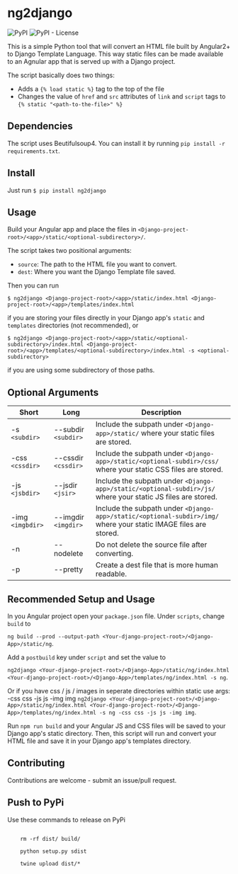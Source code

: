 # ng2django

![PyPI](https://img.shields.io/pypi/v/ng2django)
![PyPI - License](https://img.shields.io/pypi/l/ng2django)

This is a simple Python tool that will convert an HTML file built by Angular2+ to Django Template Language. This way static files can be made available to an Agnular app that is served up with a Django project.

The script basically does two things:

- Adds a `{% load static %}` tag to the top of the file
- Changes the value of `href` and `src` attributes of `link` and `script` tags to `{% static "<path-to-the-file>" %}`

## Dependencies

The script uses Beutifulsoup4. You can install it by running `pip install -r requirements.txt`.

## Install

Just run `$ pip install ng2django`

## Usage

Build your Angular app and place the files in `<Django-project-root>/<app>/static/<optional-subdirectory>/`.

The script takes two positional arguments:

- `source`: The path to the HTML file you want to convert.
- `dest`: Where you want the Django Template file saved.

Then you can run

`$ ng2django <Django-project-root>/<app>/static/index.html <Django-project-root>/<app>/templates/index.html`

if you are storing your files directly in your Django app's `static` and `templates` directories (not recommended), or

`$ ng2django <Django-project-root>/<app>/static/<optional-subdirectory>/index.html <Django-project-root>/<app>/templates/<optional-subdirectory>/index.html -s <optional-subdirectory>`

if you are using some subdirectory of those paths.

## Optional Arguments

Short | Long | Description
--- | --- | ---
-s `<subdir>` | --subdir `<subdir>` | Include the subpath under `<Django-app>/static/` where your static files are stored.
-css `<cssdir>` | --cssdir `<cssdir>` | Include the subpath under `<Django-app>/static/<optional-subdir>/css/` where your static CSS files are stored.
-js `<jsbdir>` | --jsdir `<jsir>` | Include the subpath under `<Django-app>/static/<optional-subdir>/js/` where your static JS files are stored.
-img `<imgbdir>` | --imgdir `<imgdir>` | Include the subpath under `<Django-app>/static/<optional-subdir>/img/` where your static IMAGE files are stored.
-n | --nodelete | Do not delete the source file after converting.
-p | --pretty | Create a dest file that is more human readable.

## Recommended Setup and Usage

In you Angular project open your `package.json` file. Under `scripts`, change `build` to

`ng build --prod --output-path <Your-django-project-root>/<Django-App>/static/ng`.

Add a `postbuild` key under `script` and set the value to

`ng2django <Your-django-project-root>/<Django-App>/static/ng/index.html <Your-django-project-root>/<Django-App>/templates/ng/index.html -s ng`.


Or if you have css / js / images in seperate directories within static use args: -css css -js js -img img
`ng2django <Your-django-project-root>/<Django-App>/static/ng/index.html <Your-django-project-root>/<Django-App>/templates/ng/index.html -s ng -css css -js js -img img`.


Run `npm run build` and your Angular JS and CSS files will be saved to your Django app's static directory. Then, this script will run and convert your HTML file and save it in your Django app's templates directory.

## Contributing

Contributions are welcome - submit an issue/pull request.

## Push to PyPi

Use these commands to release on PyPi

<code>
    rm -rf dist/ build/<br>
    python setup.py sdist<br>
    twine upload dist/*
</code>
